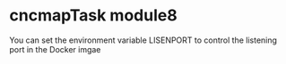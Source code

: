 # cncmapTask module8

You can set the environment variable LISENPORT to control the listening port in the Docker imgae
